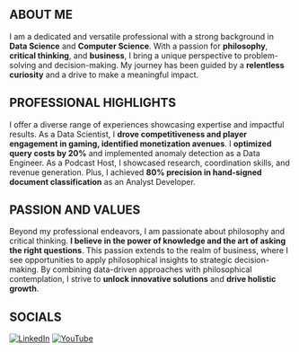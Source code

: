 ## ABOUT ME
I am a dedicated and versatile professional with a strong background in **Data Science** and **Computer Science**. With a passion for **philosophy**, **critical thinking**, and **business**, I bring a unique perspective to problem-solving and decision-making. My journey has been guided by a **relentless curiosity** and a drive to make a meaningful impact.

## PROFESSIONAL HIGHLIGHTS
I offer a diverse range of experiences showcasing expertise and impactful results. As a Data Scientist, I **drove competitiveness and player engagement in gaming, identified monetization avenues**. I **optimized query costs by 20%** and implemented anomaly detection as a Data Engineer. As a Podcast Host, I showcased research, coordination skills, and revenue generation. Plus, I achieved **80% precision in hand-signed document classification** as an Analyst Developer.

## PASSION AND VALUES
Beyond my professional endeavors, I am passionate about philosophy and critical thinking. **I believe in the power of knowledge and the art of asking the right questions**. This passion extends to the realm of business, where I see opportunities to apply philosophical insights to strategic decision-making. By combining data-driven approaches with philosophical contemplation, I strive to **unlock innovative solutions** and **drive holistic growth**.

## SOCIALS
[![LinkedIn](https://img.shields.io/badge/LinkedIn-%230077B5.svg?logo=linkedin&logoColor=white)](https://linkedin.com/in/daniele-mingolla) [![YouTube](https://img.shields.io/badge/YouTube-%23FF0000.svg?logo=YouTube&logoColor=white)](https://youtube.com/@danielemingolla) 